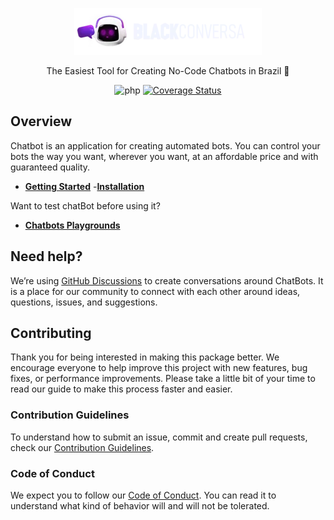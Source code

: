 <p align= "center">
        <a href="http://localhost/trabalho%202/index2.php"> 
        <img src="./images/logo.webp" alt="logo_application">     
   </a>            
   </p>
   
<p align="center"> The Easiest Tool for Creating No-Code Chatbots in Brazil 🤖 </p>

  <div align="center">

![php](https://img.shields.io/badge/PHP-777BB4?logo=php&logoColor=white&style=for-the-badge) <space><space>
[![Coverage Status](https://img.shields.io/coveralls/github/vlgkkkjaj/chatbot?color=8257E5&style=for-the-badge)](https://coveralls.io/github/chatbot/chatbot?branch=develop)

</div>

  ## Overview

   Chatbot is an application for creating automated bots. You can control your bots the way you want, wherever you want, at an affordable price and with guaranteed quality.
   - **[Getting Started](Link)**
      -**[Installation](link)** 

   Want to test chatBot before using it?

  - **[Chatbots Playgrounds](link)**



## Need help?

We’re using [GitHub Discussions](https://github.com/vlgkkjsj/chatBot/discussions) to create conversations around ChatBots. It is a place for our community to connect with each other around ideas, questions, issues, and suggestions.

## Contributing

Thank you for being interested in making this package better. We encourage everyone to help improve this project with new features, bug fixes, or performance improvements. Please take a little bit of your time to read our guide to make this process faster and easier.

### Contribution Guidelines

To understand how to submit an issue, commit and create pull requests, check our [Contribution Guidelines](/.github/CONTRIBUTING.md).

### Code of Conduct

We expect you to follow our [Code of Conduct](/.github/CODE_OF_CONDUCT.md). You can read it to understand what kind of behavior will and will not be tolerated.
 </div>
